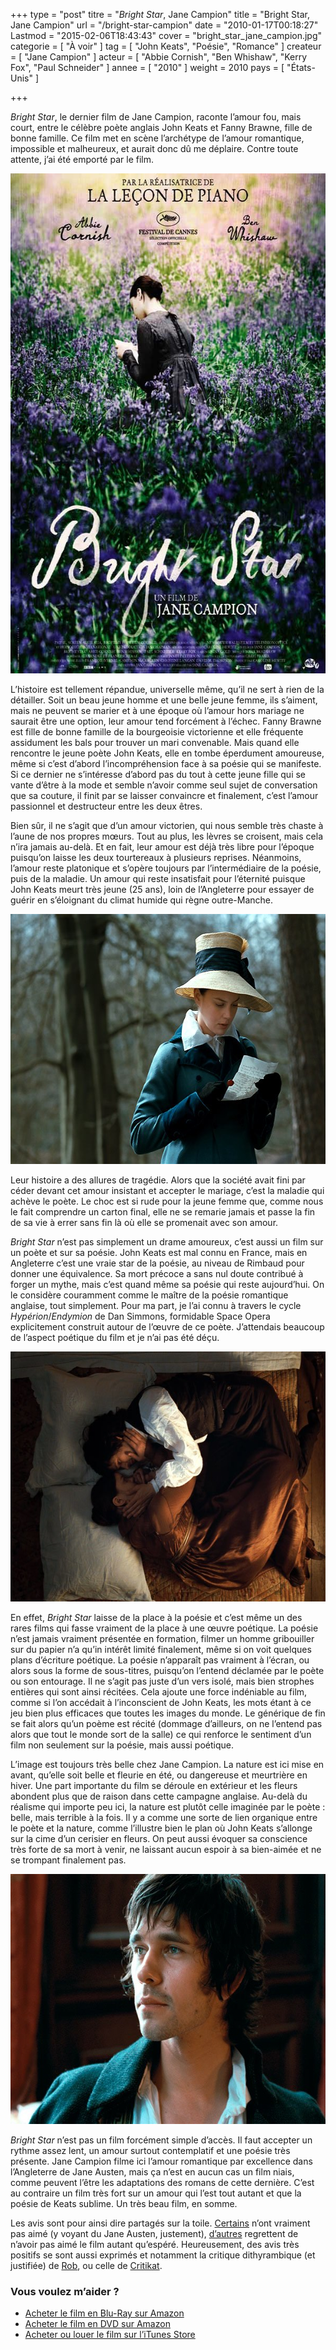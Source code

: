 +++
type = "post"
titre = "<em>Bright Star</em>, Jane Campion"
title = "Bright Star, Jane Campion"
url = "/bright-star-campion"
date = "2010-01-17T00:18:27"
Lastmod = "2015-02-06T18:43:43"
cover = "bright_star_jane_campion.jpg"
categorie = [ "À voir" ]
tag = [ "John Keats", "Poésie", "Romance" ]
createur = [ "Jane Campion" ]
acteur = [ "Abbie Cornish", "Ben Whishaw", "Kerry Fox", "Paul Schneider" ]
annee = [ "2010" ]
weight = 2010
pays = [ "États-Unis" ]

+++

<p><em>Bright Star</em>, le dernier film de Jane Campion, raconte l&rsquo;amour fou, mais court, entre le célèbre poète anglais John Keats et Fanny Brawne, fille de bonne famille. Ce film met en scène l&rsquo;archétype de l&rsquo;amour romantique, impossible et malheureux, et aurait donc dû me déplaire. Contre toute attente, j&rsquo;ai été emporté par le film.</p>
<a href="http://www.allocine.fr/film/fichefilm_gen_cfilm=111831.html"><img class="aligncenter" src="bright-star.jpg" alt="bright-star.jpg" width="600" height="800" border="0" /></a>
<p>L&rsquo;histoire est tellement répandue, universelle même, qu&rsquo;il ne sert à rien de la détailler. Soit un beau jeune homme et une belle jeune femme, ils s&rsquo;aiment, mais ne peuvent se marier et à une époque où l&rsquo;amour hors mariage ne saurait être une option, leur amour tend forcément à l&rsquo;échec. Fanny Brawne est fille de bonne famille de la bourgeoisie victorienne et elle fréquente assidument les bals pour trouver un mari convenable. Mais quand elle rencontre le jeune poète John Keats, elle en tombe éperdument amoureuse, même si c&rsquo;est d&rsquo;abord l&rsquo;incompréhension face à sa poésie qui se manifeste. Si ce dernier ne s&rsquo;intéresse d&rsquo;abord pas du tout à cette jeune fille qui se vante d&rsquo;être à la mode et semble n&rsquo;avoir comme seul sujet de conversation que sa couture, il finit par se laisser convaincre et finalement, c&rsquo;est l&rsquo;amour passionnel et destructeur entre les deux êtres.</p>
<p>Bien sûr, il ne s&rsquo;agit que d&rsquo;un amour victorien, qui nous semble très chaste à l&rsquo;aune de nos propres mœurs. Tout au plus, les lèvres se croisent, mais cela n&rsquo;ira jamais au-delà. Et en fait, leur amour est déjà très libre pour l&rsquo;époque puisqu&rsquo;on laisse les deux tourtereaux à plusieurs reprises. Néanmoins, l&rsquo;amour reste platonique et s&rsquo;opère toujours par l&rsquo;intermédiaire de la poésie, puis de la maladie. Un amour qui reste insatisfait pour l&rsquo;éternité puisque John Keats meurt très jeune (25 ans), loin de l&rsquo;Angleterre pour essayer de guérir en s&rsquo;éloignant du climat humide qui règne outre-Manche.</p>
<img class="aligncenter" src="bright-star-abbie-cornish.jpg" alt="bright-star-abbie-cornish.jpg" width="600" height="400" border="0" />
<p>Leur histoire a des allures de tragédie. Alors que la société avait fini par céder devant cet amour insistant et accepter le mariage, c&rsquo;est la maladie qui achève le poète. Le choc est si rude pour la jeune femme que, comme nous le fait comprendre un carton final, elle ne se remarie jamais et passe la fin de sa vie à errer sans fin là où elle se promenait avec son amour.</p>
<p><em>Bright Star</em> n&rsquo;est pas simplement un drame amoureux, c&rsquo;est aussi un film sur un poète et sur sa poésie. John Keats est mal connu en France, mais en Angleterre c&rsquo;est une vraie star de la poésie, au niveau de Rimbaud pour donner une équivalence. Sa mort précoce a sans nul doute contribué à forger un mythe, mais c&rsquo;est quand même sa poésie qui reste aujourd&rsquo;hui. On le considère couramment comme le maître de la poésie romantique anglaise, tout simplement. Pour ma part, je l&rsquo;ai connu à travers le cycle <em>Hypérion</em>/<em>Endymion</em> de Dan Simmons, formidable Space Opera explicitement construit autour de l&rsquo;œuvre de ce poète. J&rsquo;attendais beaucoup de l&rsquo;aspect poétique du film et je n&rsquo;ai pas été déçu.</p>
<img class="aligncenter" src="bright-star-campion.jpg" alt="bright-star-campion.jpg" width="600" height="400" border="0" />
<p>En effet, <em>Bright Star</em> laisse de la place à la poésie et c&rsquo;est même un des rares films qui fasse vraiment de la place à une œuvre poétique. La poésie n&rsquo;est jamais vraiment présentée en formation, filmer un homme gribouiller sur du papier n&rsquo;a qu&rsquo;in intérêt limité finalement, même si on voit quelques plans d&rsquo;écriture poétique. La poésie n&rsquo;apparaît pas vraiment à l&rsquo;écran, ou alors sous la forme de sous-titres, puisqu&rsquo;on l&rsquo;entend déclamée par le poète ou son entourage. Il ne s&rsquo;agit pas juste d&rsquo;un vers isolé, mais bien strophes entières qui sont ainsi récitées. Cela ajoute une force indéniable au film, comme si l&rsquo;on accédait à l&rsquo;inconscient de John Keats, les mots étant à ce jeu bien plus efficaces que toutes les images du monde. Le générique de fin se fait alors qu&rsquo;un poème est récité (dommage d&rsquo;ailleurs, on ne l&rsquo;entend pas alors que tout le monde sort de la salle) ce qui renforce le sentiment d&rsquo;un film non seulement sur la poésie, mais aussi poétique.</p>
<p>L&rsquo;image est toujours très belle chez Jane Campion. La nature est ici mise en avant, qu&rsquo;elle soit belle et fleurie en été, ou dangereuse et meurtrière en hiver. Une part importante du film se déroule en extérieur et les fleurs abondent plus que de raison dans cette campagne anglaise. Au-delà du réalisme qui importe peu ici, la nature est plutôt celle imaginée par le poète : belle, mais terrible à la fois. Il y a comme une sorte de lien organique entre le poète et la nature, comme l&rsquo;illustre bien le plan où John Keats s&rsquo;allonge sur la cime d&rsquo;un cerisier en fleurs. On peut aussi évoquer sa conscience très forte de sa mort à venir, ne laissant aucun espoir à sa bien-aimée et ne se trompant finalement pas.</p>
<img class="aligncenter" src="bright-star-ben-wishaw.jpg" alt="bright-star-ben-wishaw.jpg" width="600" height="400" border="0" />
<p><em>Bright Star</em> n&rsquo;est pas un film forcément simple d&rsquo;accès. Il faut accepter un rythme assez lent, un amour surtout contemplatif et une poésie très présente. Jane Campion filme ici l&rsquo;amour romantique par excellence dans l&rsquo;Angleterre de Jane Austen, mais ça n&rsquo;est en aucun cas un film niais, comme peuvent l&rsquo;être les adaptations des romans de cette dernière. C&rsquo;est au contraire un film très fort sur un amour qui l&rsquo;est tout autant et que la poésie de Keats sublime. Un très beau film, en somme.</p>
<p>Les avis sont pour ainsi dire partagés sur la toile. <a href="http://plan-c.over-blog.com/article-bright-star-etoile-frileuse--42697982.html">Certains</a> n&rsquo;ont vraiment pas aimé (y voyant du Jane Austen, justement), <a href="http://www.surlarouteducinema.com/archive/2010/01/08/bright-star-de-jane-campion.html">d&rsquo;autres</a> regrettent de n&rsquo;avoir pas aimé le film autant qu&rsquo;espéré. Heureusement, des avis très positifs se sont aussi exprimés et notamment la critique dithyrambique (et justifiée) de <a href="http://www.toujoursraison.com/2010/01/bright-star.html">Rob</a>, ou celle de <a href="http://www.critikat.com/Bright-Star.html">Critikat</a>.</p>
<div class="amazon">
<h3>Vous voulez m&rsquo;aider ?</h3>
<ul>
<li><a href="http://www.amazon.fr/gp/product/B0038ZGLWU/ref=as_li_ss_tl?ie=UTF8&amp;tag=leblogdenic07-21&amp;linkCode=as2&amp;camp=1642&amp;creative=19458&amp;creativeASIN=B0038ZGLWU">Acheter le film en Blu-Ray sur Amazon</a></li>
<li><a href="http://www.amazon.fr/gp/product/B0038ZGLWK/ref=as_li_ss_tl?ie=UTF8&amp;tag=leblogdenic07-21&amp;linkCode=as2&amp;camp=1642&amp;creative=19458&amp;creativeASIN=B0038ZGLWK">Acheter le film en DVD sur Amazon</a></li>
<li><a href="http://itunes.apple.com/fr/movie/bright-star/id373822773">Acheter ou louer le film sur l&rsquo;iTunes Store</a></li>
</ul>
</div>

